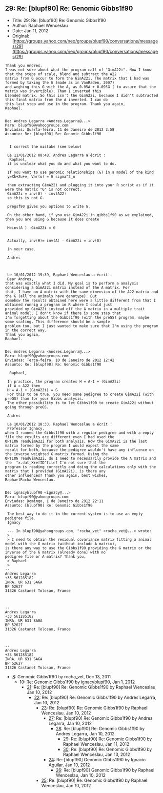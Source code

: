 ## 29: Re: [blupf90] Re: Genomic Gibbs1f90

- Title: 29: Re: [blupf90] Re: Genomic Gibbs1f90
- Author: Raphael Wenceslau
- Date: Jan 11, 2012
- Original: [https://groups.yahoo.com/neo/groups/blupf90/conversations/messages/29](https://groups.yahoo.com/neo/groups/blupf90/conversations/messages/29)

```
Thank you Andres,
I was not sure about what the program call of "GimA22i". Now I know that the steps of scale, blend and subtract the A22
matrix from G occur to form the GimA22i. The matrix that I had was formed by taking the G (made as in VanRaden, 2007)
and weghing this G with the A, as 0.05A + 0.095G ( to assure that the matrix was invertible). Than I inverted this
blended matrix. So this isn't the GimA22i, because I didn't subtracted this final matrix from the A inverted. I can do
this last step and use in the program. Thank you again,
Raphael. 


De: Andres Legarra <Andres.Legarra@...>
Para: blupf90@yahoogroups.com 
Enviadas: Quarta-feira, 11 de Janeiro de 2012 2:58
Assunto: Re: [blupf90] Re: Genomic Gibbs1f90
 

  I correct the mistake (see below)

 Le 11/01/2012 08:48, Andres Legarra a écrit :
  Raphael,
 it is unclear what you do and what you want to do.

 If you want to use genomic relationships (G) in a model of the kind
 y=Xb+Zu+e, Var(u) = G sigma^2_u

 then extractimg GimA22i and plugging it into your R script as if it were the matrix "G" is not correct.
 GimA22i = inv(G) - inv(A22) 
 so this is not G.

 pregsf90 gives you options to write G.

 On the other hand, if you use GimA22i in gibbs1f90 as we explained, then you are using G because it does create

 H=inv(A ) -GimA22i = G


 Actually, inv(H)= inv(A) - GimA22i = inv(G)

 in your case.

 Andres



 Le 10/01/2012 19:39, Raphael Wenceslau a écrit :
 Dear Andres,
that was exactly what I did. My goal is to perform a analysis considering a GimA22i matrix instead of the A matrix. For
that, I have an A matrix with the same dimension of the A22 matrix and the G (all the animals have genotype). But
somehow the results obtained here were a little different from that I obtained runnig a program in R where I could just
provided my GimA22i instead off the A matrix in a multiple trait animal model. I don't know if there is some step that
I'm forgetting about the Gibbs1f90 (with the preGS) program, maybe some scaling. This difference should be a sample
problem too, but I just wanted to make sure that I'm using the program in the correct way.
Thank you again,
Raphael.      


De: Andres Legarra <Andres.Legarra@...>
Para: blupf90@yahoogroups.com
Enviadas: Terça-feira, 10 de Janeiro de 2012 12:42
Assunto: Re: [blupf90] Re: Genomic Gibbs1f90
 
  Raphael,

 In practice, the program creates H = A-1 + (GimA22i)
 if A = A22 then 
 H = A-1 + (GimA22i) = G
 For this to be true, you need same pedigree to create GimA22i (with preGS) than for your Gibbs analysis.
 The other possibility is to let Gibbs1f90 to create GimA22i without going through preGS.

 Andres

 Le 10/01/2012 18:33, Raphael Wenceslau a écrit :
 Professor Ignacy,
when I runned the Gibbs1f90 with a regular pedigree and with a empty file the results are different even I had used the
OPTION readGimA22i for both analysis. How the GimA22i is the last matrix formed by the program I would expect the same
result for both, because the pedigree wouldn't have any influence on the inverse weighted G matrix formed. Using the
OPTION readGimA22i, do I need to necessarily provide the A matrix and the  "x.dat_XrefID"file? I'm not sure that the
program is reading correctly and doing the calculations only with the matrix that I provided (GimA22i), is there any
other influences? Thank you again, best wishes,
RaphaelRocha Wenceslau.  


De: ignacyblupf90 <ignacy@...>
Para: blupf90@yahoogroups.com
Enviadas: Domingo, 1 de Janeiro de 2012 22:11
Assunto: [blupf90] Re: Genomic Gibbs1f90
 
 The best way to do it in the current system is to use an empty pedigree file.
 Ignacy

 --- In blupf90@yahoogroups.com, "rocha_vet" <rocha_vet@...> wrote:
 >
 > I need to obtain the residual covariance matrix fitting a animal model with the G matrix (without include A matrix),
is there any way to use the Gibbs1f90 providing the G matrix or the inverse of the G matrix (already done) with no
pedigree file or A matrix? Thank you,
 > Raphael.
 >
-- 
Andres Legarra
+33 561285182
INRA, UR 631 SAGA
BP 52627
31326 Castanet Tolosan, France



-- 
Andres Legarra
+33 561285182
INRA, UR 631 SAGA
BP 52627
31326 Castanet Tolosan, France



-- 
Andres Legarra
+33 561285182
INRA, UR 631 SAGA
BP 52627
31326 Castanet Tolosan, France
```

- [8](0008.md): Genomic Gibbs1f90 by rocha_vet, Dec 13, 2011
    - [10](0010.md): Re: Genomic Gibbs1f90 by ignacyblupf90, Jan 1, 2012
        - [21](0021.md): Re: [blupf90] Re: Genomic Gibbs1f90 by Raphael Wenceslau, Jan 10, 2012
            - [22](0022.md): Re: [blupf90] Re: Genomic Gibbs1f90 by Andres Legarra, Jan 10, 2012
                - [23](0023.md): Re: [blupf90] Re: Genomic Gibbs1f90 by Raphael Wenceslau, Jan 10, 2012
                    - [27](0027.md): Re: [blupf90] Re: Genomic Gibbs1f90 by Andres Legarra, Jan 10, 2012
                        - [28](0028.md): Re: [blupf90] Re: Genomic Gibbs1f90 by Andres Legarra, Jan 10, 2012
                            - [29](0029.md): Re: [blupf90] Re: Genomic Gibbs1f90 by Raphael Wenceslau, Jan 11, 2012
                            - [30](0030.md): Re: [blupf90] Re: Genomic Gibbs1f90 by Raphael Wenceslau, Jan 13, 2012
                    - [24](0024.md): Re: [blupf90] Genomic Gibbs1f90 by Ignacio Aguilar, Jan 10, 2012
                        - [26](0026.md): Re: [blupf90] Genomic Gibbs1f90 by Raphael Wenceslau, Jan 10, 2012
                - [25](0025.md): Re: [blupf90] Re: Genomic Gibbs1f90 by Raphael Wenceslau, Jan 10, 2012
